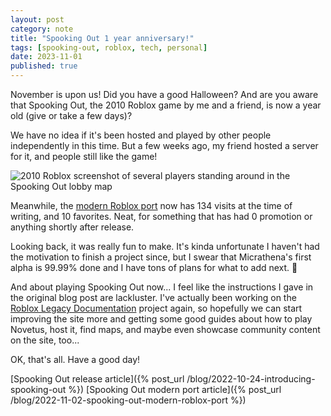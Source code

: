 ```yaml
---
layout: post
category: note
title: "Spooking Out 1 year anniversary!"
tags: [spooking-out, roblox, tech, personal]
date: 2023-11-01
published: true
---
```

November is upon us! Did you have a good Halloween? And are you aware that Spooking Out, the 2010 Roblox game by me and a friend, is now a year old (give or take a few days)?<!--more-->
<!-- I was gonna write this on Halloween, but I've been super busy with college applications the past few days. Oh well! -->

We have no idea if it's been hosted and played by other people independently in this time. But a few weeks ago, my friend hosted a server for it, and people still like the game!

![2010 Roblox screenshot of several players standing around in the Spooking Out lobby map](/note/media/spooking-out-1-year.jpg)

Meanwhile, the [modern Roblox port](https://www.roblox.com/games/11373614692/Spooking-Out) now has 134 visits at the time of writing, and 10 favorites. Neat, for something that has had 0 promotion or anything shortly after release.

Looking back, it was really fun to make. It's kinda unfortunate I haven't had the motivation to finish a project since, but I swear that Micrathena's first alpha is 99.99% done and I have tons of plans for what to add next. 🙏

And about playing Spooking Out now... I feel like the instructions I gave in the original blog post are lackluster. I've actually been working on the [Roblox Legacy Documentation](https://wiki.realja.me) project again, so hopefully we can start improving the site more and getting some good guides about how to play Novetus, host it, find maps, and maybe even showcase community content on the site, too...

OK, that's all. Have a good day!

[Spooking Out release article]({% post_url /blog/2022-10-24-introducing-spooking-out %})
[Spooking Out modern port article]({% post_url /blog/2022-11-02-spooking-out-modern-roblox-port %})

